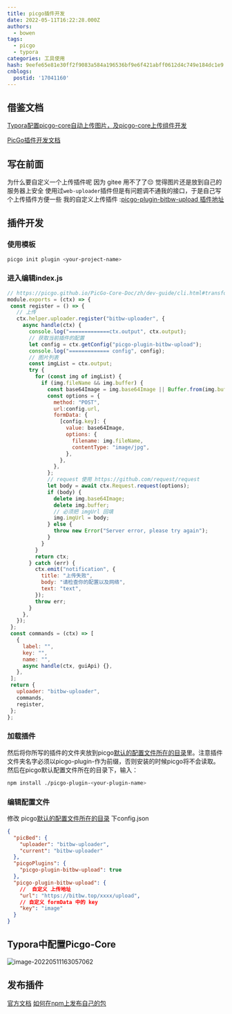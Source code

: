 ```yaml
---
title: picgo插件开发
date: 2022-05-11T16:22:28.000Z
authors:
  - bowen
tags:
  - picgo
  - typora
categories: 工具使用
hash: 9eefe65e81e30ff2f9083a584a196536bf9e6f421abff0612d4c749e184dc1e9
cnblogs:
  postid: '17041160'
---
```

## 借鉴文档

[Typora配置picgo-core自动上传图片，及picgo-core上传组件开发](https://blog.csdn.net/weixin_45673647/article/details/121465975)

[PicGo插件开发文档](https://picgo.github.io/PicGo-Core-Doc/zh/dev-guide/cli.html#%E7%AE%80%E4%BB%8B)

## 写在前面

为什么要自定义一个上传插件呢
因为 gitee 用不了了😔
觉得图片还是放到自己的服务器上安全
使用过`web-uploader`插件但是有问题调不通我的接口，于是自己写个上传插件方便一些
我的自定义上传插件 :[picgo-plugin-bitbw-upload 插件地址](https://www.npmjs.com/package/picgo-plugin-bitbw-upload)
<!-- more -->
## 插件开发

### 使用模板

 ```bash
 picgo init plugin <your-project-name>

 ```

### 进入编辑index.js

 ```js
 // https://picgo.github.io/PicGo-Core-Doc/zh/dev-guide/cli.html#transformer
module.exports = (ctx) => {
  const register = () => {
    // 上传
    ctx.helper.uploader.register("bitbw-uploader", {
      async handle(ctx) {
        console.log("=============ctx.output", ctx.output);
        // 获取当前插件的配置
        let config = ctx.getConfig("picgo-plugin-bitbw-upload");
        console.log("============= config", config);
        // 图片列表
        const imgList = ctx.output;
        try {
          for (const img of imgList) {
            if (img.fileName && img.buffer) {
              const base64Image = img.base64Image || Buffer.from(img.buffer);
              const options = {
                method: "POST",
                url:config.url,
                formData: {
                  [config.key]: {
                    value: base64Image,
                    options: {
                      filename: img.fileName,
                      contentType: "image/jpg",
                    },
                  },
                },
              };
              // request 使用 https://github.com/request/request
              let body = await ctx.Request.request(options);
              if (body) {
                delete img.base64Image;
                delete img.buffer;
                // 必须把 imgUrl 回填
                img.imgUrl = body;
              } else {
                throw new Error("Server error, please try again");
              }
            }
          }
          return ctx;
        } catch (err) {
          ctx.emit("notification", {
            title: "上传失败",
            body: "请检查你的配置以及网络",
            text: "text",
          });
          throw err;
        }
      },
    });
  };
  const commands = (ctx) => [
    {
      label: "",
      key: "",
      name: "",
      async handle(ctx, guiApi) {},
    },
  ];
  return {
    uploader: "bitbw-uploader",
    commands,
    register,
  };
};

 ```

### 加载插件

然后将你所写的插件的文件夹放到picgo[默认的配置文件所在的目录](https://picgo.github.io/PicGo-Core-Doc/zh/guide/config.html#%E9%BB%98%E8%AE%A4%E9%85%8D%E7%BD%AE%E6%96%87%E4%BB%B6)里。注意插件文件夹名字必须以picgo-plugin-作为前缀，否则安装的时候picgo将不会读取。
然后在picgo默认配置文件所在的目录下，输入：

```sh
npm install ./picgo-plugin-<your-plugin-name>
```

### 编辑配置文件

修改 picgo[默认的配置文件所在的目录](https://picgo.github.io/PicGo-Core-Doc/zh/guide/config.html#%E9%BB%98%E8%AE%A4%E9%85%8D%E7%BD%AE%E6%96%87%E4%BB%B6) 下config.json

```json
{
  "picBed": {
    "uploader": "bitbw-uploader",
    "current": "bitbw-uploader"
  },
  "picgoPlugins": {
    "picgo-plugin-bitbw-upload": true
  },
  "picgo-plugin-bitbw-upload": {
    //  自定义 上传地址
    "url": "https://bitbw.top/xxxx/upload",
    // 自定义 formData 中的 key
    "key": "image"
  }
}
```

## Typora中配置Picgo-Core

![image-20220511163057062](https://s2.loli.net/2023/01/13/3V6YtN98ijakdlf.png)

## 发布插件

[官方文档](https://picgo.github.io/PicGo-Core-Doc/zh/dev-guide/deploy.html#%E6%8F%92%E4%BB%B6%E5%8F%91%E5%B8%83)
[如何在npm上发布自己的包](https://blog.bitbw.top/Nodejs/npm%E5%AD%A6%E4%B9%A0/)
